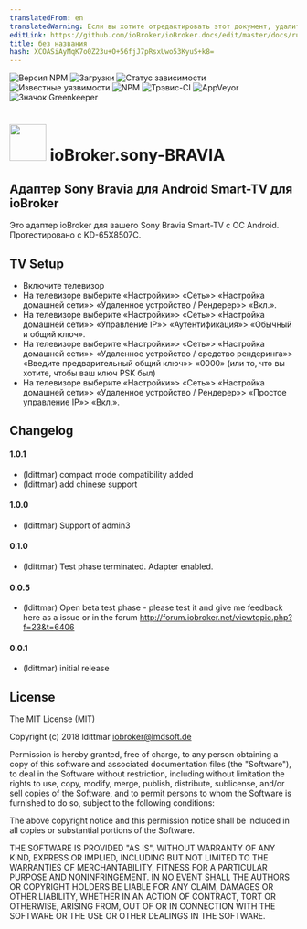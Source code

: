 ```yaml
---
translatedFrom: en
translatedWarning: Если вы хотите отредактировать этот документ, удалите поле «translationFrom», в противном случае этот документ будет снова автоматически переведен
editLink: https://github.com/ioBroker/ioBroker.docs/edit/master/docs/ru/adapterref/iobroker.sony-bravia/README.md
title: без названия
hash: XCOASiAyMqK7o0Z23u+O+56fjJ7pRsxUwo53KyuS+k8=
---
```

![Версия NPM](http://img.shields.io/npm/v/iobroker.sony-bravia.svg)
![Загрузки](https://img.shields.io/npm/dm/iobroker.sony-bravia.svg)
![Статус зависимости](https://img.shields.io/david/iobroker-community-adapters/iobroker.sony-bravia.svg)
![Известные уязвимости](https://snyk.io/test/github/iobroker-community-adapters/ioBroker.sony-bravia/badge.svg)
![NPM](https://nodei.co/npm/iobroker.sony-bravia.png?downloads=true)
![Трэвис-CI](http://img.shields.io/travis/iobroker-community-adapters/ioBroker.sony-bravia/master.svg)
![AppVeyor](https://ci.appveyor.com/api/projects/status/github/iobroker-community-adapters/ioBroker.sony-bravia?branch=master&svg=true)
![Значок Greenkeeper](https://badges.greenkeeper.io/iobroker-community-adapters/ioBroker.sony-bravia.svg)

<h1><img src="https://raw.githubusercontent.com/iobroker-community-adapters/ioBroker.sony-bravia/master/admin/sony-bravia.png" width="64"/> ioBroker.sony-BRAVIA </h1>

## Адаптер Sony Bravia для Android Smart-TV для ioBroker
Это адаптер ioBroker для вашего Sony Bravia Smart-TV с ОС Android. Протестировано с KD-65X8507C.

## TV Setup
* Включите телевизор
* На телевизоре выберите «Настройки»> «Сеть»> «Настройка домашней сети»> «Удаленное устройство / Рендерер»> «Вкл.».
* На телевизоре выберите «Настройки»> «Сеть»> «Настройка домашней сети»> «Управление IP»> «Аутентификация»> «Обычный и общий ключ».
* На телевизоре выберите «Настройки»> «Сеть»> «Настройка домашней сети»> «Удаленное устройство / средство рендеринга»> «Введите предварительный общий ключ»> «0000» (или то, что вы хотите, чтобы ваш ключ PSK был)
* На телевизоре выберите «Настройки»> «Сеть»> «Настройка домашней сети»> «Удаленное устройство / Рендерер»> «Простое управление IP»> «Вкл.».

## Changelog

#### 1.0.1
* (ldittmar) compact mode compatibility added
* (ldittmar) add chinese support

#### 1.0.0
* (ldittmar) Support of admin3

#### 0.1.0
* (ldittmar) Test phase terminated. Adapter enabled.

#### 0.0.5
* (ldittmar) Open beta test phase - please test it and give me feedback here as a issue or in the forum http://forum.iobroker.net/viewtopic.php?f=23&t=6406

#### 0.0.1
* (ldittmar) initial release

## License
The MIT License (MIT)

Copyright (c) 2018 ldittmar <iobroker@lmdsoft.de>

Permission is hereby granted, free of charge, to any person obtaining a copy
of this software and associated documentation files (the "Software"), to deal
in the Software without restriction, including without limitation the rights
to use, copy, modify, merge, publish, distribute, sublicense, and/or sell
copies of the Software, and to permit persons to whom the Software is
furnished to do so, subject to the following conditions:

The above copyright notice and this permission notice shall be included in
all copies or substantial portions of the Software.

THE SOFTWARE IS PROVIDED "AS IS", WITHOUT WARRANTY OF ANY KIND, EXPRESS OR
IMPLIED, INCLUDING BUT NOT LIMITED TO THE WARRANTIES OF MERCHANTABILITY,
FITNESS FOR A PARTICULAR PURPOSE AND NONINFRINGEMENT. IN NO EVENT SHALL THE
AUTHORS OR COPYRIGHT HOLDERS BE LIABLE FOR ANY CLAIM, DAMAGES OR OTHER
LIABILITY, WHETHER IN AN ACTION OF CONTRACT, TORT OR OTHERWISE, ARISING FROM,
OUT OF OR IN CONNECTION WITH THE SOFTWARE OR THE USE OR OTHER DEALINGS IN
THE SOFTWARE.